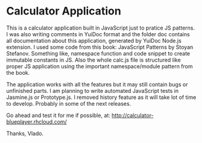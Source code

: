 Calculator Application
=========

This is a calculator application built in JavaScript just to pratice JS patterns. I was also writing comments in YuiDoc format
and the folder doc contains all documentation about this application, generated by YuiDoc Node.js extension.
I used some code from this book: JavaScript Patterns by Stoyan Stefanov. Something like, namespace function and code snippet to 
create immutable constants in JS. Also the whole calc.js file is structured like  proper JS application using
the important namespace/module pattern from the book. 

The application works with all the features but it may still contain bugs or unfinished parts. I am planning to write automated JavaScript tests 
in Jasmine.js or Prototype.js. 
I removed history feature as it will take lot of time to develop. Probably in some of the next releases. 

Go ahead and test it for me if possible, at: http://calculator-blueplayer.rhcloud.com/

Thanks, Vlado.

